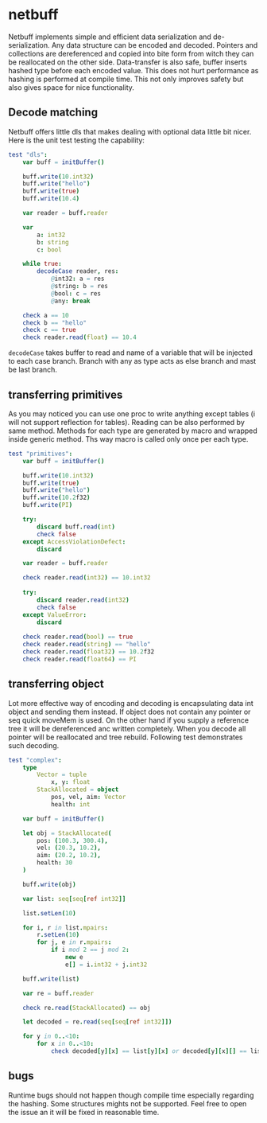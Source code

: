 # netbuff

Netbuff implements simple and efficient data serialization and de-serialization. Any data structure can be encoded and decoded. Pointers and collections are dereferenced and copied into bite form from witch they can be reallocated on the other side. Data-transfer is also safe, buffer inserts hashed type before each encoded value. This does not hurt performance as hashing is performed at compile time. This not only improves safety but also gives space for nice functionality.

## Decode matching

Netbuff offers little dls that makes dealing with optional data little bit nicer. Here is the unit test testing the capability:

```nim
test "dls":
    var buff = initBuffer()

    buff.write(10.int32)
    buff.write("hello")
    buff.write(true)
    buff.write(10.4)

    var reader = buff.reader

    var
        a: int32
        b: string
        c: bool

    while true:
        decodeCase reader, res:
            @int32: a = res
            @string: b = res
            @bool: c = res
            @any: break

    check a == 10
    check b == "hello"
    check c == true
    check reader.read(float) == 10.4
```

`decodeCase` takes buffer to read and name of a variable that will be injected to each case branch. Branch with any as type acts as else branch and mast be last branch.

## transferring primitives

As you may noticed you can use one proc to write anything except tables (i will not support reflection for tables). Reading can be also performed by same method. Methods for each type are generated by macro and wrapped inside generic method. Ths way macro is called only once per each type. 

```nim
test "primitives":
    var buff = initBuffer()

    buff.write(10.int32)
    buff.write(true)
    buff.write("hello")
    buff.write(10.2f32)
    buff.write(PI)

    try:
        discard buff.read(int)
        check false
    except AccessViolationDefect:
        discard

    var reader = buff.reader

    check reader.read(int32) == 10.int32
    
    try:
        discard reader.read(int32)
        check false
    except ValueError:
        discard
    
    check reader.read(bool) == true
    check reader.read(string) == "hello"
    check reader.read(float32) == 10.2f32
    check reader.read(float64) == PI
```

## transferring object 

Lot more effective way of encoding and decoding is encapsulating data int object and sending them instead. If object does not contain any pointer or seq quick moveMem is used. On the other hand if you supply a reference tree it will be dereferenced anc written completely. When you decode all pointer will be reallocated and tree rebuild. Following test demonstrates such decoding.

```nim
test "complex":
    type 
        Vector = tuple
            x, y: float
        StackAllocated = object
            pos, vel, aim: Vector
            health: int

    var buff = initBuffer()

    let obj = StackAllocated(
        pos: (100.3, 300.4),
        vel: (20.3, 10.2),
        aim: (20.2, 10.2),
        health: 30
    )

    buff.write(obj)

    var list: seq[seq[ref int32]]

    list.setLen(10)

    for i, r in list.mpairs:
        r.setLen(10)
        for j, e in r.mpairs:
            if i mod 2 == j mod 2:
                new e
                e[] = i.int32 + j.int32

    buff.write(list)

    var re = buff.reader

    check re.read(StackAllocated) == obj

    let decoded = re.read(seq[seq[ref int32]])

    for y in 0..<10:
        for x in 0..<10:
            check decoded[y][x] == list[y][x] or decoded[y][x][] == list[y][x][]
```

## bugs

Runtime bugs should not happen though compile time especially regarding the hashing. Some structures mights not be supported. Feel free to open the issue an it will be fixed in reasonable time.
